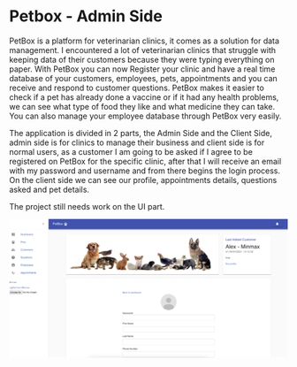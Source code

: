 # Petbox - Admin Side

PetBox is a platform for veterinarian clinics, it comes as a solution for data management. I encountered a lot of veterinarian clinics that struggle with keeping data of their customers because they were typing everything on paper. With PetBox you can now Register your clinic and have a real time database of your customers, employees, pets, appointments and you can receive and respond to customer questions. PetBox makes it easier to check if a pet has already done a vaccine or if it had any health problems, we can see what type of food they like and what medicine they can take. You can also manage your employee database through PetBox very easily.

The application is divided in 2 parts, the Admin Side and the Client Side, admin side is for clinics to manage their business and client side is for normal users, as a customer I am going to be asked if I agree to be registered on PetBox for the specific clinic, after that I will receive an email with my password and username and from there begins the login process. On the client side we can see our profile, appointments details, questions asked and pet details.

The project still needs work on the UI part.

![](images/Screenshot%202021-04-29%20at%2013.24.15.png)


